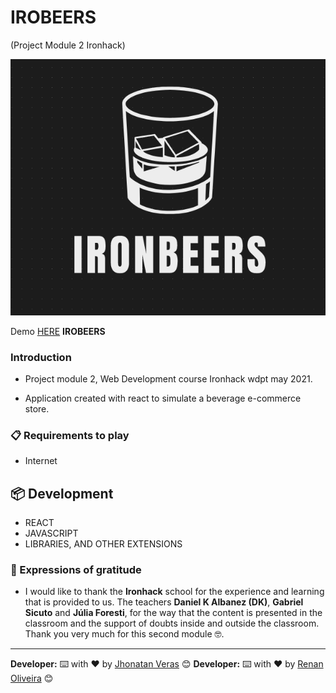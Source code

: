 # **IROBEERS**

(Project Module 2 Ironhack)


 ![Start Screen](./src/images/logo.png)


 Demo [HERE](https://drinks20.herokuapp.com) **IROBEERS**

### Introduction

* Project module 2, Web Development course Ironhack wdpt may 2021.

* Application created with react to simulate a beverage e-commerce store.
### 📋 Requirements to play

* Internet

## 📦 Development

* REACT   
* JAVASCRIPT 
* LIBRARIES, AND OTHER EXTENSIONS

### 🎁 Expressions of gratitude

* I would like to thank the **Ironhack** school for the experience and learning that is provided to us.
The teachers **Daniel K Albanez (DK)**, **Gabriel Sicuto** and **Júlia Foresti**, for the way that the content is presented in the classroom and the support of doubts inside and outside the classroom.
Thank you very much for this second module 🤓.

---
**Developer:** ⌨️ with ❤️ by [Jhonatan Veras](https://github.com/jhonatanveras) 😊
**Developer:** ⌨️ with ❤️ by [Renan Oliveira](https://github.com/RenanOliveira20) 😊
